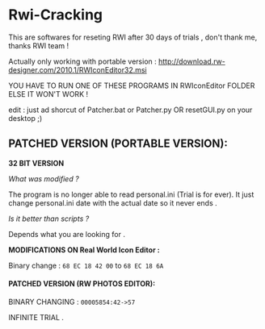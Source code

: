 # Rwi-Cracking
This are softwares for reseting RWI after 30 days of trials , don't thank me, thanks RWI team !

Actually only working with portable version : http://download.rw-designer.com/2010.1/RWIconEditor32.msi

YOU HAVE TO RUN ONE OF THESE PROGRAMS IN RWIconEditor FOLDER ELSE IT WON'T WORK !

edit : just ad shorcut of Patcher.bat or Patcher.py OR resetGUI.py on your desktop ;)

## PATCHED VERSION (PORTABLE VERSION):

**32 BIT VERSION**

*What was modified ?*

The program is no longer able to read personal.ini (Trial is for ever). It just change personal.ini date with the actual date so it never ends .

*Is it better than scripts ?*

Depends what you are looking for .

**MODIFICATIONS ON Real World Icon Editor :**

Binary change : `68 EC 18 42 00` to `68 EC 18 6A` 

#### PATCHED VERSION (RW PHOTOS EDITOR):

BINARY CHANGING : `00005854:42->57`

INFINITE TRIAL .
